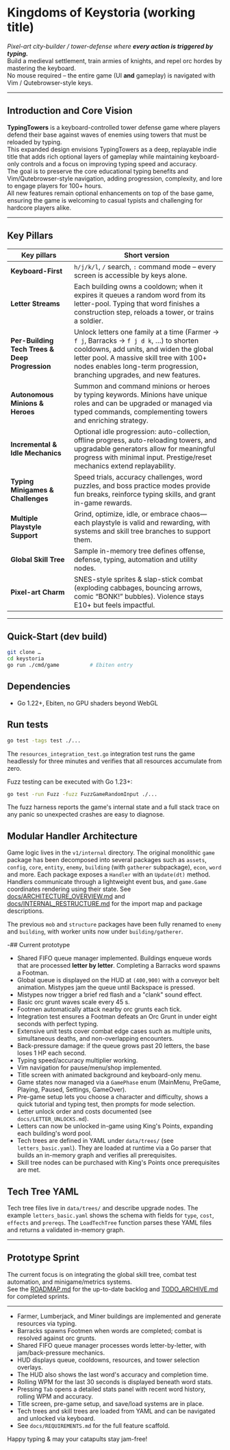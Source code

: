 # Kingdoms of Keystoria (working title)

*Pixel-art city-builder / tower-defense where **every action is triggered by typing.***  
Build a medieval settlement, train armies of knights, and repel orc hordes by mastering the keyboard.  
No mouse required – the entire game (UI **and** gameplay) is navigated with Vim / Qutebrowser-style keys.

---

## Introduction and Core Vision

**TypingTowers** is a keyboard-controlled tower defense game where players defend their base against waves of enemies using towers that must be reloaded by typing.  
This expanded design envisions TypingTowers as a deep, replayable indie title that adds rich optional layers of gameplay while maintaining keyboard-only controls and a focus on improving typing speed and accuracy.  
The goal is to preserve the core educational typing benefits and Vim/Qutebrowser-style navigation, adding progression, complexity, and lore to engage players for 100+ hours.  
All new features remain optional enhancements on top of the base game, ensuring the game is welcoming to casual typists and challenging for hardcore players alike.

---

## Key Pillars

| Key pillars | Short version |
|-------------|---------------|
| **Keyboard-First** | `h/j/k/l`, `/` search, `:` command mode – every screen is accessible by keys alone. |
| **Letter Streams** | Each building owns a cooldown; when it expires it queues a random word from its letter-pool. Typing that word finishes a construction step, reloads a tower, or trains a soldier. |
| **Per-Building Tech Trees & Deep Progression** | Unlock letters one family at a time (Farmer → `f j`, Barracks → `f j d k`, …) to shorten cooldowns, add units, and widen the global letter pool. A massive skill tree with 100+ nodes enables long-term progression, branching upgrades, and new features. |
| **Autonomous Minions & Heroes** | Summon and command minions or heroes by typing keywords. Minions have unique roles and can be upgraded or managed via typed commands, complementing towers and enriching strategy. |
| **Incremental & Idle Mechanics** | Optional idle progression: auto-collection, offline progress, auto-reloading towers, and upgradable generators allow for meaningful progress with minimal input. Prestige/reset mechanics extend replayability. |
| **Typing Minigames & Challenges** | Speed trials, accuracy challenges, word puzzles, and boss practice modes provide fun breaks, reinforce typing skills, and grant in-game rewards. |
| **Multiple Playstyle Support** | Grind, optimize, idle, or embrace chaos—each playstyle is valid and rewarding, with systems and skill tree branches to support them. |
| **Global Skill Tree** | Sample in-memory tree defines offense, defense, typing, automation and utility nodes. |
| **Pixel-art Charm** | SNES-style sprites & slap-stick combat (exploding cabbages, bouncing arrows, comic “BONK!” bubbles). Violence stays E10+ but feels impactful. |

---

## Quick-Start (dev build)

```bash
git clone …
cd keystoria
go run ./cmd/game          # Ebiten entry
```

## Dependencies

- Go 1.22+, Ebiten, no GPU shaders beyond WebGL

## Run tests

```bash
go test -tags test ./...
```

The `resources_integration_test.go` integration test runs the game headlessly
for three minutes and verifies that all resources accumulate from zero.

Fuzz testing can be executed with Go 1.23+:

```bash
go test -run Fuzz -fuzz FuzzGameRandomInput ./...
```

The fuzz harness reports the game's internal state and a full stack trace on
any panic so unexpected crashes are easy to diagnose.

## Modular Handler Architecture

Game logic lives in the `v1/internal` directory. The original monolithic
`game` package has been decomposed into several packages such as `assets`,
`config`, `core`, `entity`, `enemy`, `building` (with `gatherer` subpackage), `econ`, `word` and
more. Each package exposes a `Handler` with an `Update(dt)` method. Handlers
communicate through a lightweight event bus, and `game.Game` coordinates
rendering using their state. See
[docs/ARCHITECTURE_OVERVIEW.md](docs/ARCHITECTURE_OVERVIEW.md) and
[docs/INTERNAL_RESTRUCTURE.md](docs/INTERNAL_RESTRUCTURE.md) for the import
map and package descriptions.

The previous `mob` and `structure` packages have been fully renamed to
`enemy` and `building`, with worker units now under `building/gatherer`.

-## Current prototype

- Shared FIFO queue manager implemented. Buildings enqueue words that are processed **letter by letter**. Completing a Barracks word spawns a Footman.
- Global queue is displayed on the HUD at `(400,900)` with a conveyor belt animation. Mistypes jam the queue until Backspace is pressed.
- Mistypes now trigger a brief red flash and a "clank" sound effect.
- Basic orc grunt waves scale every 45 s.
- Footmen automatically attack nearby orc grunts each tick.
- Integration test ensures a Footman defeats an Orc Grunt in under eight seconds with perfect typing.
- Extensive unit tests cover combat edge cases such as multiple units, simultaneous deaths, and non-overlapping encounters.
- Back-pressure damage: if the queue grows past 20 letters, the base loses 1 HP each second.
- Typing speed/accuracy multiplier working.
- Vim navigation for pause/menu/shop implemented.
- Title screen with animated background and keyboard-only menu.
- Game states now managed via a `GamePhase` enum (MainMenu, PreGame, Playing, Paused, Settings, GameOver).
- Pre-game setup lets you choose a character and difficulty, shows a quick
  tutorial and typing test, then prompts for mode selection.
- Letter unlock order and costs documented (see `docs/LETTER_UNLOCKS.md`).
- Letters can now be unlocked in-game using King's Points, expanding each building's word pool.
- Tech trees are defined in YAML under `data/trees/` (see `letters_basic.yaml`). They are loaded at runtime via a Go parser that builds an in-memory graph and verifies all prerequisites.
- Skill tree nodes can be purchased with King's Points once prerequisites are met.

## Tech Tree YAML

Tech tree files live in `data/trees/` and describe upgrade nodes. The example
`letters_basic.yaml` shows the schema with fields for `type`, `cost`, `effects`
and `prereqs`. The `LoadTechTree` function parses these YAML files and returns a
validated in-memory graph.

---

## Prototype Sprint

The current focus is on integrating the global skill tree, combat test automation, and minigame/metrics systems.  
See the [ROADMAP.md](./ROADMAP.md) for the up-to-date backlog and [TODO_ARCHIVE.md](./TODO_ARCHIVE.md) for completed sprints.

---

- Farmer, Lumberjack, and Miner buildings are implemented and generate resources via typing.
- Barracks spawns Footmen when words are completed; combat is resolved against orc grunts.
- Shared FIFO queue manager processes words letter-by-letter, with jam/back-pressure mechanics.
- HUD displays queue, cooldowns, resources, and tower selection overlays.
- The HUD also shows the last word's accuracy and completion time.
- Rolling WPM for the last 30 seconds is displayed beneath word stats.
- Pressing `Tab` opens a detailed stats panel with recent word history, rolling WPM and accuracy.
- Title screen, pre-game setup, and save/load systems are in place.
- Tech trees and skill trees are loaded from YAML and can be navigated and unlocked via keyboard.
- See `docs/REQUIREMENTS.md` for the full feature scaffold.

Happy typing & may your catapults stay jam-free!
